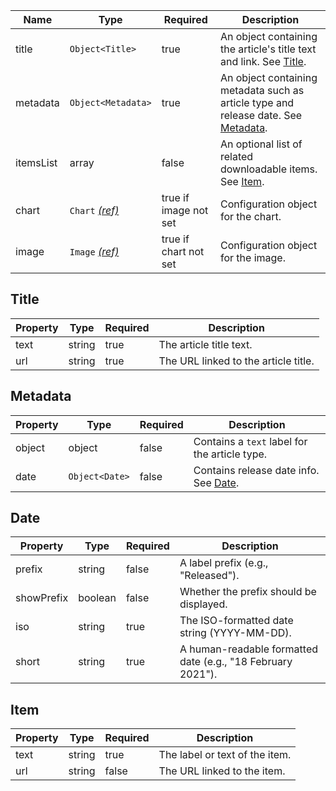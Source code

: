 | Name      | Type                                 | Required              | Description                                                                                     |
| --------- | ------------------------------------ | --------------------- | ----------------------------------------------------------------------------------------------- |
| title     | `Object<Title>`                      | true                  | An object containing the article's title text and link. See [Title](#title).                    |
| metadata  | `Object<Metadata>`                   | true                  | An object containing metadata such as article type and release date. See [Metadata](#metadata). |
| itemsList | array                                | false                 | An optional list of related downloadable items. See [Item](#item).                              |
| chart     | `Chart` [_(ref)_](/components/chart) | true if image not set | Configuration object for the chart.                                                             |
| image     | `Image` [_(ref)_](/components/image) | true if chart not set | Configuration object for the image.                                                             |

## Title

| Property | Type   | Required | Description                          |
| -------- | ------ | -------- | ------------------------------------ |
| text     | string | true     | The article title text.              |
| url      | string | true     | The URL linked to the article title. |

## Metadata

| Property | Type           | Required | Description                                    |
| -------- | -------------- | -------- | ---------------------------------------------- |
| object   | object         | false    | Contains a `text` label for the article type.  |
| date     | `Object<Date>` | false    | Contains release date info. See [Date](#date). |

## Date

| Property   | Type    | Required | Description                                                 |
| ---------- | ------- | -------- | ----------------------------------------------------------- |
| prefix     | string  | false    | A label prefix (e.g., "Released").                          |
| showPrefix | boolean | false    | Whether the prefix should be displayed.                     |
| iso        | string  | true     | The ISO-formatted date string (YYYY-MM-DD).                 |
| short      | string  | true     | A human-readable formatted date (e.g., "18 February 2021"). |

## Item

| Property | Type   | Required | Description                    |
| -------- | ------ | -------- | ------------------------------ |
| text     | string | true     | The label or text of the item. |
| url      | string | false    | The URL linked to the item.    |
